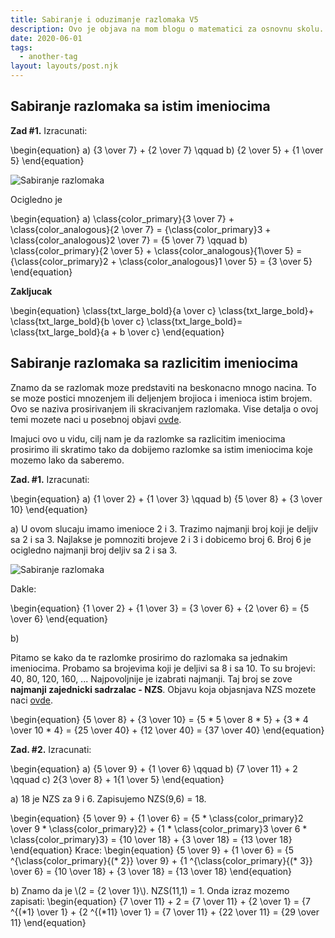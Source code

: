 ```yaml
---
title: Sabiranje i oduzimanje razlomaka V5
description: Ovo je objava na mom blogu o matematici za osnovnu skolu.
date: 2020-06-01
tags:
  - another-tag
layout: layouts/post.njk
---
```


## Sabiranje razlomaka sa istim imeniocima

**Zad #1.** Izracunati:

\begin{equation}
a) {3 \over 7} + {2 \over 7} \qquad b) {2 \over 5} + {1 \over 5}
\end{equation}

![Sabiranje razlomaka](/mitrika/img/sabiranje_i_oduzimanje_razlomaka/Objava1Z1_color.png)

Ocigledno je

\begin{equation}
a) \class{color_primary}{3 \over 7} + \class{color_analogous}{2 \over 7} = {\class{color_primary}3 + \class{color_analogous}2 \over 7} = {5 \over 7} \qquad b) \class{color_primary}{2 \over 5} + \class{color_analogous}{1\over 5} = {\class{color_primary}2 + \class{color_analogous}1 \over 5} = {3 \over 5}
\end{equation}


<span style="color:redx">**Zakljucak**</span>

\begin{equation}
\class{txt_large_bold}{a \over c} \class{txt_large_bold}+ \class{txt_large_bold}{b \over c} \class{txt_large_bold}= \class{txt_large_bold}{a + b \over c}
\end{equation}

## Sabiranje razlomaka sa razlicitim imeniocima

Znamo da se razlomak moze predstaviti na beskonacno mnogo nacina. To se moze postici mnozenjem ili deljenjem brojioca i imenioca istim brojem. Ovo se naziva prosirivanjem ili skracivanjem razlomaka. Vise detalja o ovoj temi mozete naci u posebnoj objavi [ovde](TBD).

Imajuci ovo u vidu, cilj nam je da razlomke sa razlicitim imeniocima prosirimo ili skratimo tako da dobijemo razlomke sa istim imeniocima koje mozemo lako da saberemo.

**Zad. #1.** Izracunati:

\begin{equation}
a) {1 \over 2} + {1 \over 3} \qquad b) {5 \over 8} + {3 \over 10}
\end{equation}

a) U ovom slucaju imamo imenioce 2 i 3. Trazimo najmanji broj koji je deljiv sa 2 i sa 3. Najlakse je pomnoziti brojeve 2 i 3 i dobicemo broj 6. Broj 6 je ocigledno najmanji broj deljiv sa 2 i sa 3.

![Sabiranje razlomaka](/mitrika/img/sabiranje_i_oduzimanje_razlomaka/Objava2Z1A_color@3x.png)

Dakle:

\begin{equation}
{1 \over 2} + {1 \over 3} = {3 \over 6} + {2 \over 6} = {5 \over 6}
\end{equation}

b)

Pitamo se kako da te razlomke prosirimo do razlomaka sa jednakim imeniocima.
Probamo sa brojevima koji je deljivi sa 8 i sa 10.
To su brojevi: 40, 80, 120, 160, ...
Najpovoljnije je izabrati najmanji. Taj broj se zove **najmanji zajednicki sadrzalac - NZS**. Objavu koja objasnjava NZS mozete naci [ovde](TBD).

\begin{equation}
{5 \over 8} + {3 \over 10} = {5 * 5 \over 8 * 5} + {3 * 4 \over 10 * 4} = {25 \over 40} + {12 \over 40} = {37 \over 40}
\end{equation}

**Zad. #2.** Izracunati:

\begin{equation}
a) {5 \over 9} + {1 \over 6} \qquad b) {7 \over 11} + 2 \qquad c) 2{3 \over 8} + 1{1 \over 5}
\end{equation}

a) 18 je NZS za 9 i 6. Zapisujemo NZS(9,6) = 18.

\begin{equation}
{5 \over 9} + {1 \over 6} = {5 * \class{color_primary}2 \over 9 * \class{color_primary}2} + {1 * \class{color_primary}3 \over 6 * \class{color_primary}3} = {10 \over 18} + {3 \over 18} = {13 \over 18}
\end{equation}
Krace:
\begin{equation}
{5 \over 9} + {1 \over 6} = {5 ^{\class{color_primary}{(* 2}} \over 9} + {1 ^{\class{color_primary}{(* 3}} \over 6} = {10 \over 18} + {3 \over 18} = {13 \over 18}
\end{equation}


b) Znamo da je \\(2 = {2 \\over 1}\\). NZS(11,1) = 1. Onda izraz mozemo zapisati:
\begin{equation}
 {7 \over 11} + 2 =  {7 \over 11} + {2 \over 1} = {7 ^{(*1} \over 1} + {2 ^{(*11} \over 1} = {7 \over 11} + {22 \over 11} = {29 \over 11}
\end{equation}

